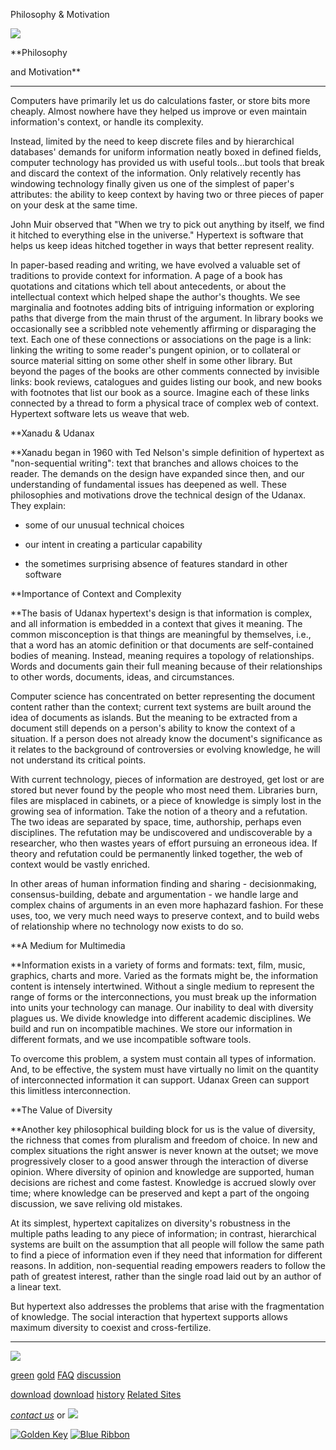 Philosophy & Motivation

[![](../../images/logo.gif)](../../index.html)

\*\*Philosophy

and Motivation\*\*

---

Computers have primarily let us do calculations faster, or store
bits more
cheaply. Almost nowhere have they helped us improve or even
maintain information's
context, or handle its complexity.

Instead, limited by the need to keep discrete files and by
hierarchical
databases' demands for uniform information neatly boxed in defined
fields,
computer technology has provided us with useful tools...but tools
that break
and discard the context of the information. Only relatively
recently has
windowing technology finally given us one of the simplest of
paper's attributes:
the ability to keep context by having two or three pieces of paper
on your
desk at the same time.

John Muir observed that "When we try to pick out anything by
itself,
we find it hitched to everything else in the universe."
Hypertext is
software that helps us keep ideas hitched together in ways that
better represent
reality.

In paper-based reading and writing, we have evolved a valuable set
of traditions
to provide context for information. A page of a book has
quotations and
citations which tell about antecedents, or about the intellectual
context
which helped shape the author's thoughts. We see marginalia and
footnotes
adding bits of intriguing information or exploring paths that
diverge from
the main thrust of the argument. In library books we occasionally
see a
scribbled note vehemently affirming or disparaging the text. Each
one of
these connections or associations on the page is a link: linking
the writing
to some reader's pungent opinion, or to collateral or source
material sitting
on some other shelf in some other library. But beyond the pages of
the books
are other comments connected by invisible links: book reviews,
catalogues
and guides listing our book, and new books with footnotes that
list our
book as a source. Imagine each of these links connected by a
thread to form
a physical trace of complex web of context. Hypertext software
lets us weave
that web.

\*\*Xanadu & Udanax

\*\*Xanadu began in 1960 with Ted Nelson's simple
definition of hypertext
as "non-sequential writing": text that branches and
allows choices
to the reader. The demands on the design have expanded since then,
and our
understanding of fundamental issues has deepened as well. These
philosophies
and motivations drove the technical design of the Udanax. They
explain:

- some of our unusual technical choices

- our intent in creating a particular capability

- the sometimes surprising absence of features standard in
  other
  software

\*\*Importance of Context and Complexity

\*\*The basis of Udanax hypertext's design is that
information is
complex, and all information is embedded in a context that gives
it meaning.
The common misconception is that things are meaningful by
themselves, i.e.,
that a word has an atomic definition or that documents are
self-contained
bodies of meaning. Instead, meaning requires a topology of
relationships.
Words and documents gain their full meaning because of their
relationships
to other words, documents, ideas, and circumstances.

Computer science has concentrated on better representing the
document content
rather than the context; current text systems are built around the
idea
of documents as islands. But the meaning to be extracted from a
document
still depends on a person's ability to know the context of a
situation.
If a person does not already know the document's significance as
it relates
to the background of controversies or evolving knowledge, he will
not understand
its critical points.

With current technology, pieces of information are destroyed, get
lost or
are stored but never found by the people who most need them.
Libraries burn,
files are misplaced in cabinets, or a piece of knowledge is simply
lost
in the growing sea of information. Take the notion of a theory and
a refutation.
The two ideas are separated by space, time, authorship, perhaps
even disciplines.
The refutation may be undiscovered and undiscoverable by a
researcher, who
then wastes years of effort pursuing an erroneous idea. If theory
and refutation
could be permanently linked together, the web of context would be
vastly
enriched.

In other areas of human information finding and sharing -
decisionmaking,
consensus-building, debate and argumentation - we handle large and
complex
chains of arguments in an even more haphazard fashion. For these
uses, too,
we very much need ways to preserve context, and to build webs of
relationship
where no technology now exists to do so.

\*\*A Medium for Multimedia

\*\*Information exists in a variety of forms and formats:
text, film,
music, graphics, charts and more. Varied as the formats might be,
the information
content is intensely intertwined. Without a single medium to
represent the
range of forms or the interconnections, you must break up the
information
into units your technology can manage. Our inability to deal with
diversity
plagues us. We divide knowledge into different academic
disciplines. We
build and run on incompatible machines. We store our information
in different
formats, and we use incompatible software tools.

To overcome this problem, a system must contain all types of
information.
And, to be effective, the system must have virtually no limit on
the quantity
of interconnected information it can support. Udanax Green can
support this
limitless interconnection.

\*\*The Value of Diversity

\*\*Another key philosophical building block for us is the
value
of diversity, the richness that comes from pluralism and freedom
of choice.
In new and complex situations the right answer is never known at
the outset;
we move progressively closer to a good answer through the
interaction of
diverse opinion. Where diversity of opinion and knowledge are
supported,
human decisions are richest and come fastest. Knowledge is accrued
slowly
over time; where knowledge can be preserved and kept a part of the
ongoing
discussion, we save reliving old mistakes.

At its simplest, hypertext capitalizes on diversity's robustness
in the
multiple paths leading to any piece of information; in contrast,
hierarchical
systems are built on the assumption that all people will follow
the same
path to find a piece of information even if they need that
information for
different reasons. In addition, non-sequential reading empowers
readers
to follow the path of greatest interest, rather than the single
road laid
out by an author of a linear text.

But hypertext also addresses the problems that arise with the
fragmentation
of knowledge. The social interaction that hypertext supports
allows maximum
diversity to coexist and cross-fertilize.

---

[![](../../images/logo.gif)](../../index.html)

[green](../index.html)
[gold](../../gold/index.html)
[FAQ](../../FAQ.html)
[discussion](../../discussion/index.html)

[download](../download/index.html)
[download](../../gold/download/index.html)
[history](../../history/index.html)
[Related Sites](../../related.html)

_[contact us](../../contact.html)_
or [![](../../images/cmn.gif)](http://www.blindpay.com/crit-me-now.cgi)

[![Golden Key](../../images/key.gif)](http://www.privacy.org/ipc/) [![Blue Ribbon](../../images/ribbon.gif)](http://mirrors.yahoo.com/eff/blueribbon.html)
